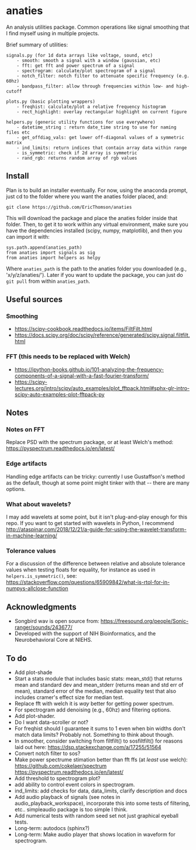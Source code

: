 # anaties
An analysis utilities package. Common operations like signal smoothing that I find myself using in multiple projects.

Brief summary of utilities:  

    signals.py (for 1d data arrays like voltage, sound, etc)
        - smooth: smooth a signal with a window (gaussian, etc)
        - fft: get fft and power spectrum of a signal
        - spectrogram: calculate/plot spectrogram of a signal
        - notch_filter: notch filter to attenuate specific frequency (e.g. 60hz)
        - bandpass_filter: allow through frequencies within low- and high-cutoff

    plots.py (basic plotting wrappers)
        - freqhist: calculate/plot a relative frequency histogram
        - rect_highlight: overlay rectangular highlight on current figure

    helpers.py (generic utility functions for use everywhere)
        - datetime_string : return date_time string to use for naming files etc
        - get_offdiag_vals: get lower off-diagonal values of a symmetric matrix
        - ind_limits: return indices that contain array data within range
        - is_symmetric: check if 2d array is symmetric
        - rand_rgb: returns random array of rgb values

## Install
Plan is to build an installer eventually. For now, using the anaconda prompt, just cd to the folder where you want the anaties folder placed, and:

    git clone https://github.com/EricThomson/anaties

This will download the package and place the anaties folder inside that folder. Then, to get it to work within any virtual environment, make sure you have the dependencies installed (scipy, numpy, matplotlib), and then you can import it with:

    sys.path.append(anaties_path)
    from anaties import signals as sig
    from anaties import helpers as helpy

Where `anaties_path` is the path to the anaties folder you downloaded (e.g., 'x/y/z/anaties/'). Later if you want to update the package, you can just do `git pull` from within `anaties_path`.


## Useful sources
### Smoothing
- https://scipy-cookbook.readthedocs.io/items/FiltFilt.html
- https://docs.scipy.org/doc/scipy/reference/generated/scipy.signal.filtfilt.html

### FFT (this needs to be replaced with Welch)
- https://ipython-books.github.io/101-analyzing-the-frequency-components-of-a-signal-with-a-fast-fourier-transform/
- https://scipy-lectures.org/intro/scipy/auto_examples/plot_fftpack.html#sphx-glr-intro-scipy-auto-examples-plot-fftpack-py


## Notes
### Notes on FFT
Replace PSD with the spectrum package, or at least Welch's method:
https://pyspectrum.readthedocs.io/en/latest/

### Edge artifacts
Handling edge artifacts can be tricky: currently I use Gustaffson's method as the default, though at some point might tinker with that -- there are many options.

### What about wavelets?
I may add wavelets at some point, but it isn't plug-and-play enough for this repo. If you want to get started with wavelets in Python, I recommend http://ataspinar.com/2018/12/21/a-guide-for-using-the-wavelet-transform-in-machine-learning/

### Tolerance values
For a discussion of the difference between relative and absolute tolerance values when testing floats for equality, for instance as used in `helpers.is_symmetric()`, see:
 https://stackoverflow.com/questions/65909842/what-is-rtol-for-in-numpys-allclose-function

## Acknowledgments
- Songbird wav is open source from: https://freesound.org/people/Sonic-ranger/sounds/243677/
- Developed with the support of NIH Bioinformatics, and the Neurobehavioral Core at NIEHS.

## To do
- Add plot-shade
- Start a stats module that includes basic stats: mean_std() that returns mean and standard dev and mean_stderr (returns mean and std err of mean), standard error of the median, median equality test that also includes cramer's effect size for median test.
- Replace fft with welch it is *way* better for getting power spectrum.
- For spectrogram add denoising (e.g., 60hz) and filtering options.
- Add plot-shader.
- Do I want data-scroller or not?
- For freqhist should I guarantee it sums to 1 even when bin widths don't match data limits? Probably not. Something to think about though.
- In smoother, consider switching from filtfilt() to sosfiltfilt() for reasons laid out here: https://dsp.stackexchange.com/a/17255/51564
- Convert notch filter to sos?
- Make power spectrume stimation better than fft ffs (at *least* use welch):
https://github.com/cokelaer/spectrum
https://pyspectrum.readthedocs.io/en/latest/
- Add threshold to spectrogram plot?
- add ability to control event colors in spectrogram.
- ind_limits: add checks for data, data_limits, clarify description and docs
- Add audio playback of signals (see notes in audio_playback_workspace), incorporate this into some tests of filtering, etc.. simpleaudio package is too simple I think.
- Add numerical tests with random seed set not just graphical eyeball tests.
- Long-term: autodocs (sphinx?)
- Long-term: Make audio player that shows location in waveform for spectrogram.
